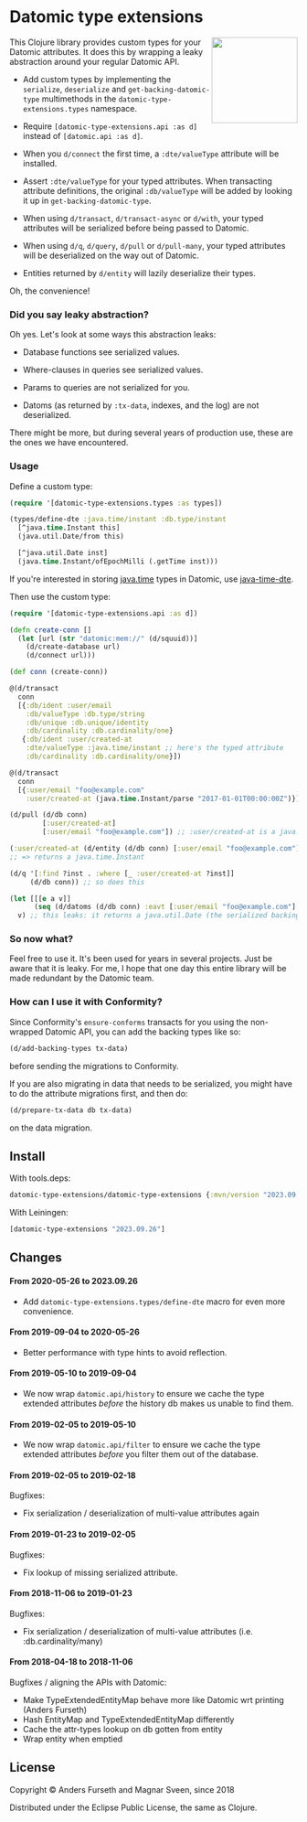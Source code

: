 # Datomic type extensions

<img align="right" width=150 src="https://upload.wikimedia.org/wikipedia/en/b/bf/Dead_Kennedys_-_Give_Me_Convenience_or_Give_Me_Death_cover.jpg">

This Clojure library provides custom types for your Datomic attributes. It does
this by wrapping a leaky abstraction around your regular Datomic API.

- Add custom types by implementing the `serialize`, `deserialize` and
  `get-backing-datomic-type` multimethods in the `datomic-type-extensions.types`
  namespace.

- Require `[datomic-type-extensions.api :as d]` instead of `[datomic.api :as d]`.

- When you `d/connect` the first time, a `:dte/valueType` attribute will be
  installed.

- Assert `:dte/valueType` for your typed attributes. When transacting attribute
  definitions, the original `:db/valueType` will be added by looking it up in
  `get-backing-datomic-type`.

- When using `d/transact`, `d/transact-async` or `d/with`, your typed attributes
  will be serialized before being passed to Datomic.

- When using `d/q`, `d/query`, `d/pull` or `d/pull-many`, your typed attributes will be
  deserialized on the way out of Datomic.

- Entities returned by `d/entity` will lazily deserialize their types.

Oh, the convenience!

### Did you say leaky abstraction?

Oh yes. Let's look at some ways this abstraction leaks:

- Database functions see serialized values.

- Where-clauses in queries see serialized values.

- Params to queries are not serialized for you.

- Datoms (as returned by `:tx-data`, indexes, and the log) are not
  deserialized.

There might be more, but during several years of production use, these are the ones we have encountered.

### Usage

Define a custom type:

```clj
(require '[datomic-type-extensions.types :as types])

(types/define-dte :java.time/instant :db.type/instant
  [^java.time.Instant this]
  (java.util.Date/from this)

  [^java.util.Date inst]
  (java.time.Instant/ofEpochMilli (.getTime inst)))
```

If you're interested in storing [java.time](https://docs.oracle.com/javase/8/docs/api/java/time/package-summary.html)
types in Datomic, use [java-time-dte](https://github.com/magnars/java-time-dte).

Then use the custom type:

```clj
(require '[datomic-type-extensions.api :as d])

(defn create-conn []
  (let [url (str "datomic:mem://" (d/squuid))]
    (d/create-database url)
    (d/connect url)))

(def conn (create-conn))

@(d/transact
  conn
  [{:db/ident :user/email
    :db/valueType :db.type/string
    :db/unique :db.unique/identity
    :db/cardinality :db.cardinality/one}
   {:db/ident :user/created-at
    :dte/valueType :java.time/instant ;; here's the typed attribute
    :db/cardinality :db.cardinality/one}])

@(d/transact
  conn
  [{:user/email "foo@example.com"
    :user/created-at (java.time.Instant/parse "2017-01-01T00:00:00Z")}])

(d/pull (d/db conn)
        [:user/created-at]
        [:user/email "foo@example.com"]) ;; :user/created-at is a java.time.Instant

(:user/created-at (d/entity (d/db conn) [:user/email "foo@example.com"]))
;; => returns a java.time.Instant

(d/q '[:find ?inst . :where [_ :user/created-at ?inst]]
     (d/db conn)) ;; so does this

(let [[[e a v]]
      (seq (d/datoms (d/db conn) :eavt [:user/email "foo@example.com"] :user/created-at))]
  v) ;; this leaks: it returns a java.util.Date (the serialized backing type)
```

### So now what?

Feel free to use it. It's been used for years in several projects. Just be aware
that it is leaky. For me, I hope that one day this entire library will be made
redundant by the Datomic team.

### How can I use it with Conformity?

Since Conformity's `ensure-conforms` transacts for you using the non-wrapped
Datomic API, you can add the backing types like so:

```clj
(d/add-backing-types tx-data)
```

before sending the migrations to Conformity.

If you are also migrating in data that needs to be serialized, you might have to
do the attribute migrations first, and then do:

```clj
(d/prepare-tx-data db tx-data)
```

on the data migration.

## Install

With tools.deps:

```clj
datomic-type-extensions/datomic-type-extensions {:mvn/version "2023.09.26"}
```

With Leiningen:

```clj
[datomic-type-extensions "2023.09.26"]
```

## Changes

#### From 2020-05-26 to 2023.09.26

- Add `datomic-type-extensions.types/define-dte` macro for even more
  convenience.

#### From 2019-09-04 to 2020-05-26

- Better performance with type hints to avoid reflection.

#### From 2019-05-10 to 2019-09-04

- We now wrap `datomic.api/history` to ensure we cache the type extended
  attributes *before* the history db makes us unable to find them.

#### From 2019-02-05 to 2019-05-10

- We now wrap `datomic.api/filter` to ensure we cache the type extended
  attributes *before* you filter them out of the database.

#### From 2019-02-05 to 2019-02-18

Bugfixes:

- Fix serialization / deserialization of multi-value attributes again

#### From 2019-01-23 to 2019-02-05

Bugfixes:

- Fix lookup of missing serialized attribute.

#### From 2018-11-06 to 2019-01-23

Bugfixes:

- Fix serialization / deserialization of multi-value attributes (i.e. :db.cardinality/many)

#### From 2018-04-18 to 2018-11-06

Bugfixes / aligning the APIs with Datomic:

- Make TypeExtendedEntityMap behave more like Datomic wrt printing (Anders Furseth)
- Hash EntityMap and TypeExtendedEntityMap differently
- Cache the attr-types lookup on db gotten from entity
- Wrap entity when emptied

## License

Copyright © Anders Furseth and Magnar Sveen, since 2018

Distributed under the Eclipse Public License, the same as Clojure.
